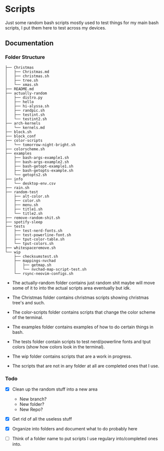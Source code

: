 # Scripts

Just some random bash scripts mostly used to test things for my main bash scripts, I put them here to test across my devices.


## Documentation

### Folder Structure
```tree
├── Christmas
│   ├── Christmas.md
│   ├── christmas.sh
│   ├── tree.sh
│   └── xmas.sh
├── README.md
├── actually-random
│   ├── distro.py
│   ├── hello
│   ├── hi-alyssa.sh
│   ├── randpic.sh
│   ├── testint.sh
│   └── testint2.sh
├── arch-kernels
│   └── kernels.md
├── block.sh
├── block_conf
├── color-scripts
│   └── tomorrow-night-bright.sh
├── colorscheme.sh
├── examples
│   ├── bash-args-example1.sh
│   ├── bash-args-example2.sh
│   ├── bash-getopt-example1.sh
│   ├── bash-getopts-example.sh
│   └── getopts2.sh
├── info
│   └── desktop-env.csv
├── rain.sh
├── random-test
│   ├── alt-color.sh
│   ├── color.sh
│   ├── menu.sh
│   ├── title1.sh
│   └── title2.sh
├── remove-random-shit.sh
├── spotify-sleep
├── tests
│   ├── test-nerd-fonts.sh
│   ├── test-powerline-font.sh
│   ├── tput-color-table.sh
│   └── tput-colors.sh
├── whitespaceremove.sh
└── wip
    ├── checksumstest.sh
    ├── mappings-nvchad
    │   ├── getmap.sh
    │   └── nvchad-map-script-test.sh
    └── rsync-neovim-configs.sh
```

- The actually-random folder contains just random shit maybe will move some of it to into the actual scripts area eventually but idk.

- The Christmas folder contains christmas scripts showing christmas tree's and such.

- The color-scripts folder contains scripts that change the color scheme of the terminal.

- The examples folder contains examples of how to do certain things in bash.

- The tests folder contain scripts to test nerd/powerline fonts and tput colors (show how colors look in the terminal).

- The wip folder contains scripts that are a work in progress.

- The scripts that are not in any folder at all are completed ones that I use.



### Todo

- [x] Clean up the random stuff into a new area 
    - New branch? 
    - New folder? 
    - New Repo?
- [x] Get rid of all the useless stuff
- [x] Organize into folders and document what to do probably here
- [ ] Think of a folder name to put scripts I use regulary into/completed ones into.

